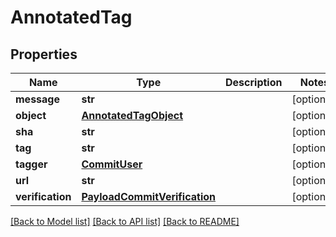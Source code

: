 # AnnotatedTag

## Properties
Name | Type | Description | Notes
------------ | ------------- | ------------- | -------------
**message** | **str** |  | [optional] 
**object** | [**AnnotatedTagObject**](AnnotatedTagObject.md) |  | [optional] 
**sha** | **str** |  | [optional] 
**tag** | **str** |  | [optional] 
**tagger** | [**CommitUser**](CommitUser.md) |  | [optional] 
**url** | **str** |  | [optional] 
**verification** | [**PayloadCommitVerification**](PayloadCommitVerification.md) |  | [optional] 

[[Back to Model list]](../gitea/docs/README.md#documentation-for-models) [[Back to API list]](../gitea/docs/README.md#documentation-for-api-endpoints) [[Back to README]](../gitea/docs/README.md)

